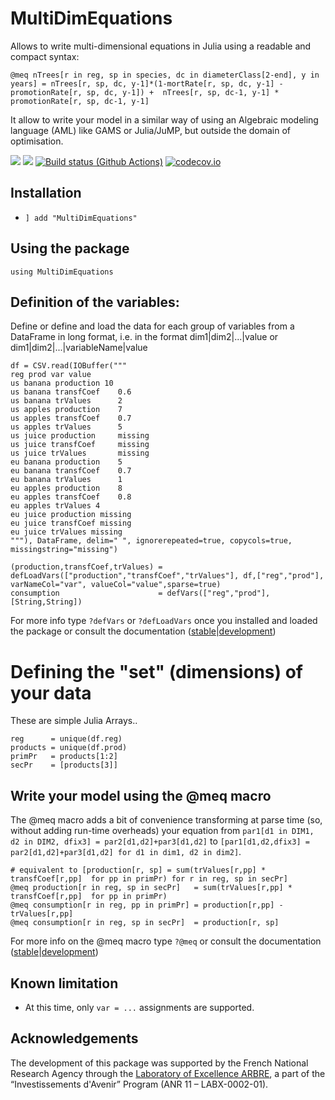 # MultiDimEquations

Allows to write multi-dimensional equations in Julia using a readable and compact syntax:

```
@meq nTrees[r in reg, sp in species, dc in diameterClass[2-end], y in years] = nTrees[r, sp, dc, y-1]*(1-mortRate[r, sp, dc, y-1] - promotionRate[r, sp, dc, y-1]) +  nTrees[r, sp, dc-1, y-1] * promotionRate[r, sp, dc-1, y-1]
```

It allow to write your model in a similar way of using an Algebraic modeling language (AML) like GAMS or Julia/JuMP, but outside the domain of optimisation.

[![](https://img.shields.io/badge/docs-stable-blue.svg)](https://sylvaticus.github.io/MultiDimEquations.jl/stable)
[![](https://img.shields.io/badge/docs-dev-blue.svg)](https://sylvaticus.github.io/MultiDimEquations.jl/dev)
[![Build status (Github Actions)](https://github.com/sylvaticus/MultiDimEquations.jl/workflows/CI/badge.svg)](https://github.com/sylvaticus/MultiDimEquations.jl/actions)
[![codecov.io](http://codecov.io/github/sylvaticus/MultiDimEquations.jl/coverage.svg?branch=master)](http://codecov.io/github/sylvaticus/MultiDimEquations.jl?branch=master)

## Installation
* `] add "MultiDimEquations"`

## Using the package
 `using MultiDimEquations`

## Definition of the variables:

Define or define and load the data for each group of variables from a DataFrame in long format, i.e. in the format dim1|dim2|...|value or dim1|dim2|...|variableName|value

```
df = CSV.read(IOBuffer("""
reg prod var value
us banana production 10
us banana transfCoef    0.6
us banana trValues      2
us apples production    7
us apples transfCoef    0.7
us apples trValues      5
us juice production     missing
us juice transfCoef     missing
us juice trValues       missing
eu banana production    5
eu banana transfCoef    0.7
eu banana trValues      1
eu apples production    8
eu apples transfCoef    0.8
eu apples trValues 4
eu juice production missing
eu juice transfCoef missing
eu juice trValues missing
"""), DataFrame, delim=" ", ignorerepeated=true, copycols=true, missingstring="missing")

(production,transfCoef,trValues) = defLoadVars(["production","transfCoef","trValues"], df,["reg","prod"], varNameCol="var", valueCol="value",sparse=true)
consumption                      = defVars(["reg","prod"],[String,String])
```

For more info type `?defVars` or `?defLoadVars` once you installed and loaded the package or consult the documentation ([stable](https://sylvaticus.github.io/MultiDimEquations.jl/stable)|[development](https://sylvaticus.github.io/MultiDimEquations.jl/dev))


# Defining the "set" (dimensions) of your data
These are simple Julia Arrays..

```
reg      = unique(df.reg)
products = unique(df.prod)
primPr   = products[1:2]
secPr    = [products[3]]
```

## Write your model using the @meq macro

The @meq macro adds a bit of convenience transforming at parse time (so, without adding run-time overheads) your equation from `par1[d1 in DIM1, d2 in DIM2, dfix3] = par2[d1,d2]+par3[d1,d2]` to `[par1[d1,d2,dfix3] = par2[d1,d2]+par3[d1,d2] for d1 in dim1, d2 in dim2]`.

```
# equivalent to [production[r, sp] = sum(trValues[r,pp] * transfCoef[r,pp]  for pp in primPr) for r in reg, sp in secPr]
@meq production[r in reg, sp in secPr]   = sum(trValues[r,pp] * transfCoef[r,pp]  for pp in primPr)
@meq consumption[r in reg, pp in primPr] = production[r,pp] - trValues[r,pp]
@meq consumption[r in reg, sp in secPr]  = production[r, sp]
```

For more info on the @meq macro type `?@meq` or consult the documentation ([stable](https://sylvaticus.github.io/MultiDimEquations.jl/stable)|[development](https://sylvaticus.github.io/MultiDimEquations.jl/dev))

## Known limitation
- At this time, only `var = ...` assignments are supported.

## Acknowledgements

The development of this package was supported by the French National Research Agency through the [Laboratory of Excellence ARBRE](http://mycor.nancy.inra.fr/ARBRE/), a part of the “Investissements d'Avenir” Program (ANR 11 – LABX-0002-01).
